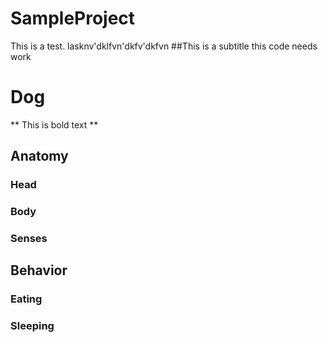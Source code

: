 # SampleProject
This is a test.
lasknv'dklfvn'dkfv'dkfvn
##This is a subtitle 
this code needs work

# Dog
** This is bold text **
## Anatomy
### Head

### Body

### Senses

## Behavior
### Eating

### Sleeping